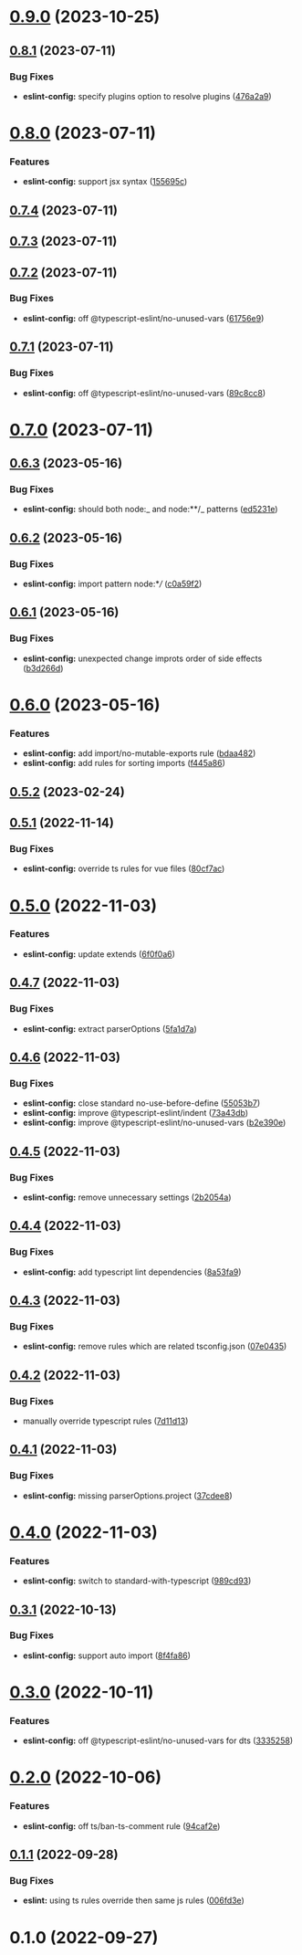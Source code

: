 # [0.9.0](https://github.com/vexip-ui/lint-config/compare/eslint-config@0.8.1...eslint-config@0.9.0) (2023-10-25)



## [0.8.1](https://github.com/vexip-ui/lint-config/compare/eslint-config@0.8.0...eslint-config@0.8.1) (2023-07-11)


### Bug Fixes

* **eslint-config:** specify plugins option to resolve plugins ([476a2a9](https://github.com/vexip-ui/lint-config/commit/476a2a9a86dbb7fb724b6253244d42f3b278773b))



# [0.8.0](https://github.com/vexip-ui/lint-config/compare/eslint-config@0.7.4...eslint-config@0.8.0) (2023-07-11)


### Features

* **eslint-config:** support jsx syntax ([155695c](https://github.com/vexip-ui/lint-config/commit/155695c29c7bd5b6328eb2df831ec42ae413bfb8))



## [0.7.4](https://github.com/vexip-ui/lint-config/compare/eslint-config@0.7.3...eslint-config@0.7.4) (2023-07-11)

## [0.7.3](https://github.com/vexip-ui/lint-config/compare/eslint-config@0.7.2...eslint-config@0.7.3) (2023-07-11)

## [0.7.2](https://github.com/vexip-ui/lint-config/compare/eslint-config@0.7.1...eslint-config@0.7.2) (2023-07-11)

### Bug Fixes

- **eslint-config:** off @typescript-eslint/no-unused-vars ([61756e9](https://github.com/vexip-ui/lint-config/commit/61756e9776abf6980fa00ff2cf3e818bd9858381))

## [0.7.1](https://github.com/vexip-ui/lint-config/compare/eslint-config@0.7.0...eslint-config@0.7.1) (2023-07-11)

### Bug Fixes

- **eslint-config:** off @typescript-eslint/no-unused-vars ([89c8cc8](https://github.com/vexip-ui/lint-config/commit/89c8cc863d39dd0b899690a92d4dc6a822b41eea))

# [0.7.0](https://github.com/vexip-ui/lint-config/compare/eslint-config@0.6.3...eslint-config@0.7.0) (2023-07-11)

## [0.6.3](https://github.com/vexip-ui/lint-config/compare/eslint-config@0.6.2...eslint-config@0.6.3) (2023-05-16)

### Bug Fixes

- **eslint-config:** should both node:_ and node:\*\*/_ patterns ([ed5231e](https://github.com/vexip-ui/lint-config/commit/ed5231ee971f154fcaf92da862344bd16e6d5b1d))

## [0.6.2](https://github.com/vexip-ui/lint-config/compare/eslint-config@0.6.1...eslint-config@0.6.2) (2023-05-16)

### Bug Fixes

- **eslint-config:** import pattern node:\*_/_ ([c0a59f2](https://github.com/vexip-ui/lint-config/commit/c0a59f2716357a983077b8de06576b4bbe381ff5))

## [0.6.1](https://github.com/vexip-ui/lint-config/compare/eslint-config@0.6.0...eslint-config@0.6.1) (2023-05-16)

### Bug Fixes

- **eslint-config:** unexpected change improts order of side effects ([b3d266d](https://github.com/vexip-ui/lint-config/commit/b3d266d510634a4557efc27cdfbda49e38b41b9d))

# [0.6.0](https://github.com/vexip-ui/lint-config/compare/eslint-config@0.5.2...eslint-config@0.6.0) (2023-05-16)

### Features

- **eslint-config:** add import/no-mutable-exports rule ([bdaa482](https://github.com/vexip-ui/lint-config/commit/bdaa4824bfcd0548d8f5617dbbda0392bd7daf6c))
- **eslint-config:** add rules for sorting imports ([f445a86](https://github.com/vexip-ui/lint-config/commit/f445a868d4d530947a488a96b1274e66ab9a2104))

## [0.5.2](https://github.com/vexip-ui/lint-config/compare/eslint-config@0.5.1...eslint-config@0.5.2) (2023-02-24)

## [0.5.1](https://github.com/vexip-ui/lint-config/compare/eslint-config@0.5.0...eslint-config@0.5.1) (2022-11-14)

### Bug Fixes

- **eslint-config:** override ts rules for vue files ([80cf7ac](https://github.com/vexip-ui/lint-config/commit/80cf7ac3bea48eecfa57b0cb1b99d94bf2cac8c7))

# [0.5.0](https://github.com/vexip-ui/lint-config/compare/eslint-config@0.4.7...eslint-config@0.5.0) (2022-11-03)

### Features

- **eslint-config:** update extends ([6f0f0a6](https://github.com/vexip-ui/lint-config/commit/6f0f0a6768b7e4cdb46369e17ae9fbeae2d141c0))

## [0.4.7](https://github.com/vexip-ui/lint-config/compare/eslint-config@0.4.6...eslint-config@0.4.7) (2022-11-03)

### Bug Fixes

- **eslint-config:** extract parserOptions ([5fa1d7a](https://github.com/vexip-ui/lint-config/commit/5fa1d7a97d0ff5cb5d7b064a0d50e1c6e682b75a))

## [0.4.6](https://github.com/vexip-ui/lint-config/compare/eslint-config@0.4.5...eslint-config@0.4.6) (2022-11-03)

### Bug Fixes

- **eslint-config:** close standard no-use-before-define ([55053b7](https://github.com/vexip-ui/lint-config/commit/55053b7afc5b94629bb7f84d5d9c5ed1fe9363d0))
- **eslint-config:** improve @typescript-eslint/indent ([73a43db](https://github.com/vexip-ui/lint-config/commit/73a43db1f55b074f25413c6c3990cb5803f1e5d9))
- **eslint-config:** improve @typescript-eslint/no-unused-vars ([b2e390e](https://github.com/vexip-ui/lint-config/commit/b2e390e17e0b636362f957a43d3435ed87ab9158))

## [0.4.5](https://github.com/vexip-ui/lint-config/compare/eslint-config@0.4.4...eslint-config@0.4.5) (2022-11-03)

### Bug Fixes

- **eslint-config:** remove unnecessary settings ([2b2054a](https://github.com/vexip-ui/lint-config/commit/2b2054adbe7a518c5e760f9de20902124ad72006))

## [0.4.4](https://github.com/vexip-ui/lint-config/compare/eslint-config@0.4.3...eslint-config@0.4.4) (2022-11-03)

### Bug Fixes

- **eslint-config:** add typescript lint dependencies ([8a53fa9](https://github.com/vexip-ui/lint-config/commit/8a53fa9440286573f8194d95e985b42bbd619783))

## [0.4.3](https://github.com/vexip-ui/lint-config/compare/eslint-config@0.4.2...eslint-config@0.4.3) (2022-11-03)

### Bug Fixes

- **eslint-config:** remove rules which are related tsconfig.json ([07e0435](https://github.com/vexip-ui/lint-config/commit/07e043590738912f3fb6785865e7720c53d742e7))

## [0.4.2](https://github.com/vexip-ui/lint-config/compare/eslint-config@0.4.1...eslint-config@0.4.2) (2022-11-03)

### Bug Fixes

- manually override typescript rules ([7d11d13](https://github.com/vexip-ui/lint-config/commit/7d11d13c64207b6343e4693cebc9a79ab537b0c9))

## [0.4.1](https://github.com/vexip-ui/lint-config/compare/eslint-config@0.4.0...eslint-config@0.4.1) (2022-11-03)

### Bug Fixes

- **eslint-config:** missing parserOptions.project ([37cdee8](https://github.com/vexip-ui/lint-config/commit/37cdee8a75a8b33f20546b8b3c2ccfd2d0544826))

# [0.4.0](https://github.com/vexip-ui/lint-config/compare/eslint-config@0.3.1...eslint-config@0.4.0) (2022-11-03)

### Features

- **eslint-config:** switch to standard-with-typescript ([989cd93](https://github.com/vexip-ui/lint-config/commit/989cd93a92ac132999ccc48143e7d29242c8ea41))

## [0.3.1](https://github.com/vexip-ui/lint-config/compare/eslint-config@0.3.0...eslint-config@0.3.1) (2022-10-13)

### Bug Fixes

- **eslint-config:** support auto import ([8f4fa86](https://github.com/vexip-ui/lint-config/commit/8f4fa86b36af39a22d291125f0af49ed2cd76181))

# [0.3.0](https://github.com/vexip-ui/lint-config/compare/eslint-config@0.2.0...eslint-config@0.3.0) (2022-10-11)

### Features

- **eslint-config:** off @typescript-eslint/no-unused-vars for dts ([3335258](https://github.com/vexip-ui/lint-config/commit/3335258856d41cabe335973f6f11b545faf1b500))

# [0.2.0](https://github.com/vexip-ui/lint-config/compare/eslint-config@0.1.1...eslint-config@0.2.0) (2022-10-06)

### Features

- **eslint-config:** off ts/ban-ts-comment rule ([94caf2e](https://github.com/vexip-ui/lint-config/commit/94caf2e51689ea926642fd2f38da39b0a20ee995))

## [0.1.1](https://github.com/vexip-ui/lint-config/compare/eslint-config@0.1.0...eslint-config@0.1.1) (2022-09-28)

### Bug Fixes

- **eslint:** using ts rules override then same js rules ([006fd3e](https://github.com/vexip-ui/lint-config/commit/006fd3e7a249caeac23baa7534c4adbfebeefd25))

# 0.1.0 (2022-09-27)
